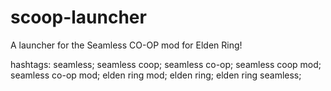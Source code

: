 # scoop-launcher
A launcher for the Seamless CO-OP mod for Elden Ring!

hashtags:
seamless; seamless coop; seamless co-op; seamless coop mod; seamless co-op mod; elden ring mod; elden ring; elden ring seamless;
